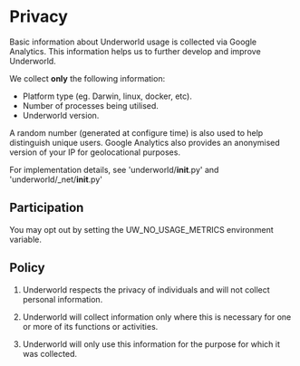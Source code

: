 Privacy
=======

Basic information about Underworld usage is collected via Google Analytics. This 
information helps us to further develop and improve Underworld. 

We collect **only** the following information:

* Platform type (eg. Darwin, linux, docker, etc).
* Number of processes being utilised.
* Underworld version.

A random number (generated at configure time) is also used to help distinguish 
unique users. Google Analytics also provides an anonymised version of your IP 
for geolocational purposes. 

For implementation details, see 'underworld/__init__.py' and 'underworld/_net/__init__.py'


Participation
-------------

You may opt out by setting the UW_NO_USAGE_METRICS environment variable.


Policy
------

1. Underworld respects the privacy of individuals and will not collect personal 
   information.

2. Underworld will collect information only where this is necessary for one or 
   more of its functions or activities.

3. Underworld will only use this information for the purpose for which it was 
   collected.


